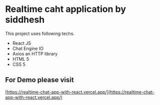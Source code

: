 # Realtime caht application by siddhesh

This project uses following techs.
 - React JS 
 - Chat Engine IO
 - Axios an HTTP library
 - HTML 5
 - CSS 5

##  For Demo please visit
  [https://realtime-chat-app-with-react.vercel.app/](https://realtime-chat-app-with-react.vercel.app/)
